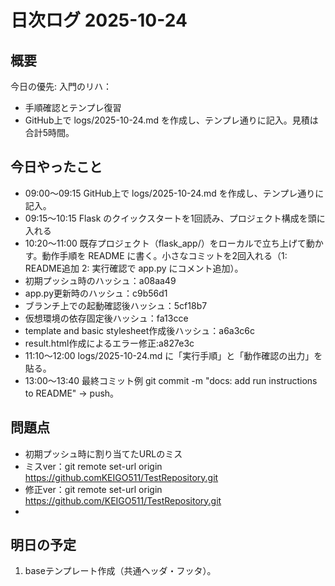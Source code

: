 # 日次ログ 2025-10-24

## 概要
今日の優先: 入門のリハ：
- 手順確認とテンプレ復習
- GitHub上で logs/2025-10-24.md を作成し、テンプレ通りに記入。見積は合計5時間。

## 今日やったこと
- 09:00〜09:15 GitHub上で logs/2025-10-24.md を作成し、テンプレ通りに記入。
- 09:15〜10:15 Flask のクイックスタートを1回読み、プロジェクト構成を頭に入れる
- 10:20〜11:00 既存プロジェクト（flask_app/）をローカルで立ち上げて動かす。動作手順を README に書く。小さなコミットを2回入れる（1: README追加 2: 実行確認で app.py にコメント追加）。
- 初期プッシュ時のハッシュ：a08aa49
- app.py更新時のハッシュ：c9b56d1
- ブランチ上での起動確認後ハッシュ：5cf18b7
- 仮想環境の依存固定後ハッシュ：fa13cce
- template and basic stylesheet作成後ハッシュ：a6a3c6c
- result.html作成によるエラー修正:a827e3c
- 11:10〜12:00 logs/2025-10-24.md に「実行手順」と「動作確認の出力」を貼る。
- 13:00〜13:40 最終コミット例 git commit -m "docs: add run instructions to README" → push。

## 問題点
- 初期プッシュ時に割り当てたURLのミス
- ミスver：git remote set-url origin https://github.comKEIGO511/TestRepository.git
- 修正ver：git remote set-url origin https://github.com/KEIGO511/TestRepository.git
- 

## 明日の予定
1. baseテンプレート作成（共通ヘッダ・フッタ）。
